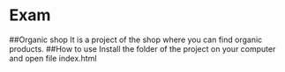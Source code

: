 # Exam
##Organic shop
It is a project of the shop where you can find organic products. 
##How to use
Install the folder of the project on your computer and open file index.html
